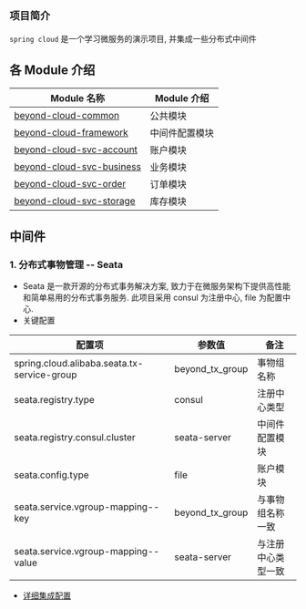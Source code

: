 ## **`项目简介`**
`spring cloud` 是一个学习微服务的演示项目, 并集成一些分布式中间件

## 各 Module 介绍

| Module 名称                                                 | Module 介绍                           |
| ---------------------------------------------------------- | ------------------------------------ |
| [beyond-cloud-common](./beyond-cloud-common)               | 公共模块                               |
| [beyond-cloud-framework](./beyond-cloud-framework)         | 中间件配置模块                          |
| [beyond-cloud-svc-account](./beyond-cloud-svc-account)     | 账户模块                               |
| [beyond-cloud-svc-business](./beyond-cloud-svc-business)   | 业务模块                               |
| [beyond-cloud-svc-order](./beyond-cloud-svc-order)         | 订单模块                               |
| [beyond-cloud-svc-storage](./beyond-cloud-svc-storage)     | 库存模块                               |

## 中间件
### 1. 分布式事物管理 -- Seata
* Seata 是一款开源的分布式事务解决方案, 致力于在微服务架构下提供高性能和简单易用的分布式事务服务. 此项目采用 consul 为注册中心, file 为配置中心.
* 关键配置

| 配置项                                       | 参数值              | 备注                |
| --------------------------------------------| -------------------|--------------------|
| spring.cloud.alibaba.seata.tx-service-group | beyond_tx_group    | 事物组名称           |
| seata.registry.type                         | consul             | 注册中心类型         |
| seata.registry.consul.cluster               | seata-server       | 中间件配置模块        |
| seata.config.type                           | file               | 账户模块             |
| seata.service.vgroup-mapping--key           | beyond_tx_group    | 与事物组名称一致       | 
| seata.service.vgroup-mapping--value         | seata-server       | 与注册中心类型一致     |

* [详细集成配置](./readme/README-SEATA.md)
